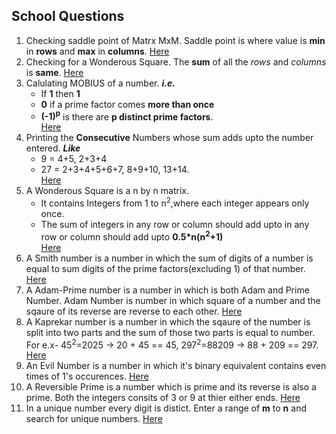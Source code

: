 ## School Questions
1. Checking saddle point of Matrx MxM.
Saddle point is where value is **min** in **rows** and **max** in **columns**.
[Here](SaddlePoint.java)
2. Checking for a Wonderous Square. The **sum** of all the *rows* and *columns* is **same**.
[Here](WonderSquare.java)
3. Calulating MOBIUS of a number. ***i.e.***
   * If **1** then **1**
   * **0** if a prime factor comes  **more than once**
   * **(-1)<sup>p</sup>** is there are **p distinct prime factors**.<br>
[Here](MOBIUS.java)
4. Printing the **Consecutive** Numbers whose sum adds upto the number entered. ***Like***
    * 9 = 4+5, 2+3+4
    * 27 = 2+3+4+5+6+7, 8+9+10, 13+14.<br>
[Here](ConsecSum.java)
5. A Wonderous Square is a n by n matrix.
    * It contains Integers from 1 to n<sup>2</sup>,where each integer appears only once.
    * The sum of integers in any row or column should add upto in any row or column should add upto
    **0.5*n(n<sup>2</sup>+1)**<br>
[Here](WonderSquare1.java)
6. A Smith number is a number in which the sum of digits of a number is equal to sum digits of
the prime factors(excluding 1) of that number.
[Here](Smith.java)
7. A Adam-Prime number is a number in which is both Adam and Prime Number. Adam Number is number 
in which square of a number and the sqaure of its reverse are reverse to each other.
[Here](Smith.java)
8. A Kaprekar number is a number in which the sqaure of the number is split into two parts 
and the sum of those two parts is equal to number. For e.x- 45<sup>2</sup>=2025 -> 20 + 45 == 45, 
297<sup>2</sup>=88209 -> 88 + 209 == 297.
[Here](Kaprekar.java)
9. An Evil Number is a number in which it's binary equivalent contains even times of 1's occurences.
[Here](Evil.java)
10. A Reversible Prime is a number which is prime and its reverse is also a prime.
Both the integers consits of 3 or 9 at thier either ends.
[Here](RevPrime.java)
11. In a unique number every digit is distict. Enter a range of **m** to **n** and search for unique 
numbers.
[Here](Unique.java)